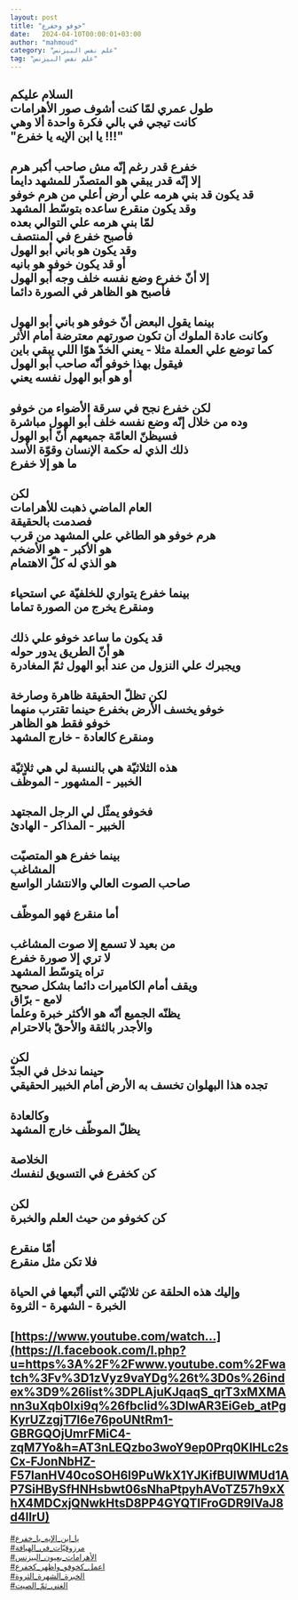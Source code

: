 ```yaml
---
layout: post
title: "خوفو وخفرع"
date:   2024-04-10T00:00:01+03:00
author: "mahmoud"
category: "علم نفس البيزنس"
tag: "علم نفس البيزنس"
---
```



السلام عليكم  
طول عمري لمّا كنت أشوف صور الأهرامات  
كانت تيجي في بالي فكرة واحدة ألا وهي  
"يا ابن الإيه يا خفرع !!!"  
-  
خفرع قدر رغم إنّه مش صاحب أكبر هرم  
إلا إنّه قدر يبقي هو المتصدّر للمشهد دايما  
قد يكون قد بني هرمه علي أرض أعلي من هرم خوفو  
وقد يكون منقرع ساعده بتوسّط المشهد  
لمّا بني هرمه علي التوالي بعده  
فأصبح خفرع في المنتصف  
وقد يكون هو باني أبو الهول  
أو قد يكون خوفو هو بانيه  
إلا أنّ خفرع وضع نفسه خلف وجه أبو الهول  
فأصبح هو الظاهر في الصورة دائما  
-  
بينما يقول البعض أنّ خوفو هو باني أبو الهول  
وكانت عادة الملوك أن تكون صورتهم معترضة أمام
الأثر  
كما توضع علي العملة مثلا - يعني الخدّ هوّا اللي يبقي
باين  
فيقول بهذا خوفو أنّه صاحب أبو الهول  
أو هو أبو الهول نفسه يعني  
-  
لكن خفرع نجح في سرقة الأضواء من خوفو  
وده من خلال إنّه وضع نفسه خلف أبو الهول مباشرة  
فسيظنّ العامّة جميعهم أنّ أبو الهول  
ذلك الذي له حكمة الإنسان وقوّة الأسد  
ما هو إلا خفرع  
-  
لكن  
العام الماضي ذهبت للأهرامات  
فصدمت بالحقيقة  
هرم خوفو هو الطاغي علي المشهد من قرب  
هو الأكبر - هو الأضخم  
هو الذي له كلّ الاهتمام  
-  
بينما خفرع يتواري للخلفيّة عي استحياء  
ومنقرع يخرج من الصورة تماما  
-  
قد يكون ما ساعد خوفو علي ذلك  
هو أنّ الطريق يدور حوله  
ويجبرك علي النزول من عند أبو الهول ثمّ المغادرة  
-  
لكن تظلّ الحقيقة ظاهرة وصارخة  
خوفو يخسف الأرض بخفرع حينما تقترب منهما  
خوفو فقط هو الظاهر  
ومنقرع كالعادة - خارج المشهد  
-  
هذه الثلاثيّة هي بالنسبة لي هي ثلاثيّة  
الخبير - المشهور - الموظّف  
-  
فخوفو يمثّل لي الرجل المجتهد  
الخبير - المذاكر - الهادئ  
-  
بينما خفرع هو المتصيّت  
المشاغب  
صاحب الصوت العالي والانتشار الواسع  
-  
أما منقرع فهو الموظّف  
-  
من بعيد لا تسمع إلا صوت المشاغب  
لا تري إلا صورة خفرع  
تراه يتوسّط المشهد  
ويقف أمام الكاميرات دائما بشكل صحيح  
لامع - برّاق  
يظنّه الجميع أنّه هو الأكثر خبرة وعلما  
والأجدر بالثقة والأحقّ بالاحترام  
-  
لكن  
حينما ندخل في الجدّ  
تجده هذا البهلوان تخسف به الأرض أمام الخبير
الحقيقي  
-  
وكالعادة  
يظلّ الموظّف خارج المشهد  
-  
الخلاصة  
كن كخفرع في التسويق لنفسك  
-  
لكن  
كن كخوفو من حيث العلم والخبرة  
-  
أمّا منقرع  
فلا تكن مثل منقرع  
-  
وإليك هذه الحلقة عن ثلاثيّتي التي أتّبعها في
الحياة  
الخبرة - الشهرة - الثروة  
-  
[https://www.youtube.com/watch…](https://l.facebook.com/l.php?u=https%3A%2F%2Fwww.youtube.com%2Fwatch%3Fv%3D1zVyz9vaYDg%26t%3D0s%26index%3D9%26list%3DPLAjuKJqaqS_qrT3xMXMAnn3uXqb0Ixi9q%26fbclid%3DIwAR3EiGeb_atPgKyrUZzgjT7l6e76poUNtRm1-GBRGQOjUmrFMiC4-zqM7Yo&h=AT3nLEQzbo3woY9ep0Prq0KlHLc2sCx-FJonNbHZ-F57IanHV40coSOH6l9PuWkX1YJKifBUlWMUd1AP7SiHBySfHNHsbwt06sNhaPtpyhAVoTZ57h9xXhX4MDCxjQNwkHtsD8PP4GYQTIFroGDR9IVaJ8d4lIrU)  
-  
[<u>\#يا\_ابن\_الإيه\_يا\_خفرع</u>](https://www.facebook.com/hashtag/يا_ابن_الإيه_يا_خفرع?source=feed_text&epa=HASHTAG)  
[<u>\#مرزوقيّات\_في\_الهيافة</u>](https://www.facebook.com/hashtag/مرزوقيّات_في_الهيافة?source=feed_text&epa=HASHTAG)  
[<u>\#الأهرامات\_بعيون\_البيزنس</u>](https://www.facebook.com/hashtag/الأهرامات_بعيون_البيزنس?source=feed_text&epa=HASHTAG)  
[<u>\#اعمل\_كخوفو\_واظهر\_كخفرع</u>](https://www.facebook.com/hashtag/اعمل_كخوفو_واظهر_كخفرع?source=feed_text&epa=HASHTAG)  
[<u>\#الخبرة\_الشهرة\_الثروة</u>](https://www.facebook.com/hashtag/الخبرة_الشهرة_الثروة?source=feed_text&epa=HASHTAG)  
[<u>\#الغني\_ثمّ\_الصيت</u>](https://www.facebook.com/hashtag/الغني_ثمّ_الصيت?source=feed_text&epa=HASHTAG)
